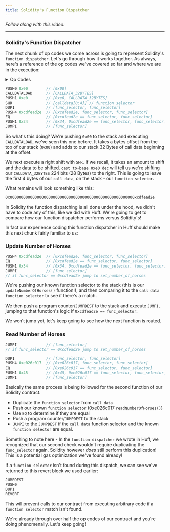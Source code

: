 ```yaml
---
title: Solidity's Function Dispatcher
---
```


_Follow along with this video:_

---

### Solidity's Function Dispatcher

The next chunk of op codes we come across is going to represent Solidity's `function dispatcher`. Let's go through how it works together. As always, here's a reference of the op codes we've covered so far and where we are in the execution:

<details>
<Summary> Op Codes </summary>

    bytecode - 0x6080604052348015600e575f80fd5b5060a58061001b5f395ff3fe6080604052348015600e575f80fd5b50600436106030575f3560e01c8063cdfead2e146034578063e026c017146045575b5f80fd5b6043603f3660046059565b5f55565b005b5f5460405190815260200160405180910390f35b5f602082840312156068575f80fd5b503591905056fea2646970667358fe1220fe01fe6c40d0ed98f16c7769ffde7109d5fe9f9dfefe31769a77032ceb92497a64736f6c63430008140033 
```js
    PUSH1 0x80 ✅
    PUSH1 0x40 ✅
    MSTORE ✅

    CALLVALUE ✅
    DUP1 ✅
    ISZERO ✅
    PUSH1 0x0e ✅
    JUMPI ✅

    PUSH0 ✅
    DUP1 ✅
    REVERT ✅

    JUMPDEST ✅
    POP ✅
    PUSH1 0xa5 ✅
    DUP1 ✅
    PUSH2 0x001b ✅
    PUSH0 ✅
    CODECOPY ✅
    PUSH0 ✅
    RETURN ✅
    INVALID ✅

    PUSH1 0x80 ✅
    PUSH1 0x40 ✅
    MSTORE ✅

    CALLVALUE ✅
    DUP1 ✅
    ISZERO ✅
    PUSH1 0x0e ✅
    JUMPI ✅

    PUSH0 ✅
    DUP1 ✅
    REVERT ✅

    JUMPDEST ✅
    POP ✅
    PUSH1 0x04 ✅
    CALLDATASIZE ✅
    LT ✅
    PUSH1 0x30 ✅
    JUMPI ✅
    PUSH0            //<--- We are here!
    CALLDATALOAD
    PUSH1 0xe0
    SHR
    DUP1
    PUSH4 0xcdfead2e
    EQ
    PUSH1 0x34
    JUMPI
    DUP1
    PUSH4 0xe026c017
    EQ
    PUSH1 0x45
    JUMPI

    JUMPDEST ✅
    PUSH0 ✅
    DUP1 ✅
    REVERT ✅

    JUMPDEST
    PUSH1 0x43
    PUSH1 0x3f
    CALLDATASIZE
    PUSH1 0x04
    PUSH1 0x59
    JUMP
    JUMPDEST
    PUSH0
    SSTORE
    JUMP
    JUMPDEST
    STOP
    JUMPDEST
    PUSH0
    SLOAD
    PUSH1 0x40
    MLOAD
    SWAP1
    DUP2
    MSTORE
    PUSH1 0x20
    ADD
    PUSH1 0x40
    MLOAD
    DUP1
    SWAP2
    SUB
    SWAP1
    RETURN
    JUMPDEST
    PUSH0
    PUSH1 0x20
    DUP3
    DUP5
    SUB
    SLT
    ISZERO
    PUSH1 0x68
    JUMPI
    PUSH0
    DUP1
    REVERT
    JUMPDEST
    POP
    CALLDATALOAD
    SWAP2
    SWAP1
    POP
    JUMP
    INVALID
    LOG2
    PUSH5 0x6970667358
    INVALID
    SLT
    KECCAK256
    INVALID
    ADD
    INVALID
    PUSH13 0x40d0ed98f16c7769ffde7109d5
    INVALID
    SWAP16
    SWAP14
    INVALID
    INVALID
    BALANCE
    PUSH23 0x9a77032ceb92497a64736f6c63430008140033
```
</details>


```js
PUSH0 0x00        // [0x00]
CALLDATALOAD      // [CALLDATA_32BYTES]
PUSH1 0xe0        // [0xe0, CALLDATA_32BYTES]
SHR               // [calldata[0:4]] // function selector
DUP1              // [func_selector, func_selector]
PUSH4 0xcdfead2e  // [0xcdfead2e, func_selector, func_selector]
EQ                // [0xcdfead2e == func_selector, func_selector]
PUSH1 0x34        // [0x34, 0xcdfead2e == func_selector, func_selector]
JUMPI             // [func_selector]
```

So what's this doing?  We're pushing `0x00` to the stack and executing `CALLDATALOAD`, we've seen this one before. It takes a bytes offset from the top of our stack (`0x00`) and adds to our stack 32 Bytes of call data beginning at the offset.

We next execute a right shift with `SHR`. If we recall, it takes an amount to shift and the data to be shifted. `cast to-base 0xe0 dec` will tell us we're shifting our `CALLDATA_32BYTES` 224 bits (28 Bytes) to the right. This is going to leave the first 4 bytes of our `call data`, on the stack - our `function selector`.

What remains will look something like this:
```
0x0000000000000000000000000000000000000000000000000000000xcdfead2e
```

In Solidity the function dispatching is all done under the hood, we didn't have to code any of this, like we did with Huff.  We're going to get to compare how our function dispatcher performs versus Solidity's!

In fact our experience coding this function dispatcher in Huff should make this next chunk fairly familiar to us:

### Update Number of Horses

```js
PUSH4 0xcdfead2e  // [0xcdfead2e, func_selector, func_selector]
EQ                // [0xcdfead2e == func_selector, func_selector]
PUSH1 0x34        // [0x34, 0xcdfead2e == func_selector, func_selector]
JUMPI             // [func_selector]
// if func_selector == 0xcdfead2e jump to set_number_of_horses
```
We're pushing  our known function selector to the stack (this is our `updateNumberOfHorses()` function!), and then comparing it to the `call data` `function selector` to see if there's a match.

We then push a program counter/`JUMPDEST` to the stack and execute `JUMPI`, jumping to that function's logic if `0xcdfead2e == func_selector`.

We won't jump yet, let's keep going to see how the next function is routed.

### Read Number of Horses

```js
JUMPI             // [func_selector]
// if func_selector == 0xcdfead2e jump to set_number_of_horses

DUP1              // [func_selector, func_selector]
PUSH4 0xe026c017  // [0xe026c017, func_selector, func_selector]
EQ                // [0xe026c017 == func_selector, func_selector]
PUSH1 0x45        // [0x45, 0xe026c017 == func_selector, func_selector]
JUMPI             // [func_selector]
```

Basically the same process is being followed for the second function of our Solidity contract.

- Duplicate the `function selector` from `call data`
- Push our known `function selector` (0xe026c017 `readNumberOfHorses()`)
- Use `EQ` to determine if they are equal
- Push a program counter/`JUMPDEST` to the stack
- `JUMPI` to the `JUMPDEST` if the `call data` function selector and the known `function selector` are equal.

Something to note here - In the `function dispatcher` we wrote in Huff, we recognized that our second check wouldn't require duplicating the `func_selector` again. Solidity however *does* still perform this duplication! This is a potential gas optimization we've found already!

If a `function selector` isn't found during this dispatch, we can see we've returned to this revert block we used earlier:
```js
JUMPDEST 
PUSH0 
DUP1 
REVERT 
```

This will prevent calls to our contract from executing arbitrary code if a `function selector` match isn't found.

We're already through over half the op codes of our contract and you're doing phenomenally. Let's keep going!

